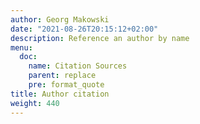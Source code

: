 ```yaml
---
author: Georg Makowski
date: "2021-08-26T20:15:12+02:00"
description: Reference an author by name
menu:
  doc:
    name: Citation Sources
    parent: replace
    pre: format_quote
title: Author citation
weight: 440
---
```

